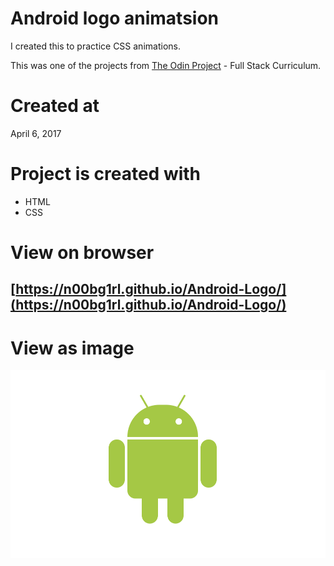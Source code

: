 # Android logo animatsion

I created this to practice CSS animations.

This was one of the projects from [The Odin Project](https://www.theodinproject.com/home) - Full Stack Curriculum.

# Created at

April 6, 2017

# Project is created with

* HTML
* CSS

# View on browser

## [https://n00bg1rl.github.io/Android-Logo/](https://n00bg1rl.github.io/Android-Logo/)

# View as image

![github](./assets/images/github.png)